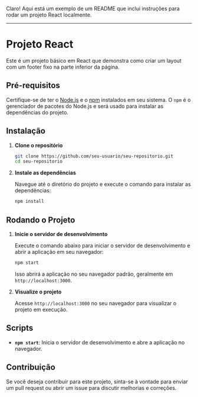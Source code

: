 Claro! Aqui está um exemplo de um README que inclui instruções para rodar um projeto React localmente.

---

# Projeto React

Este é um projeto básico em React que demonstra como criar um layout com um footer fixo na parte inferior da página. 

## Pré-requisitos

Certifique-se de ter o [Node.js](https://nodejs.org/) e o [npm](https://www.npmjs.com/get-npm) instalados em seu sistema. O `npm` é o gerenciador de pacotes do Node.js e será usado para instalar as dependências do projeto.

## Instalação

1. **Clone o repositório**

   ```bash
   git clone https://github.com/seu-usuario/seu-repositorio.git
   cd seu-repositorio
   ```

2. **Instale as dependências**

   Navegue até o diretório do projeto e execute o comando para instalar as dependências:

   ```bash
   npm install
   ```

## Rodando o Projeto

1. **Inicie o servidor de desenvolvimento**

   Execute o comando abaixo para iniciar o servidor de desenvolvimento e abrir a aplicação em seu navegador:

   ```bash
   npm start
   ```

   Isso abrirá a aplicação no seu navegador padrão, geralmente em `http://localhost:3000`.

2. **Visualize o projeto**

   Acesse `http://localhost:3000` no seu navegador para visualizar o projeto em execução.

## Scripts

- **`npm start`**: Inicia o servidor de desenvolvimento e abre a aplicação no navegador.

## Contribuição

Se você deseja contribuir para este projeto, sinta-se à vontade para enviar um pull request ou abrir um issue para discutir melhorias e correções.



